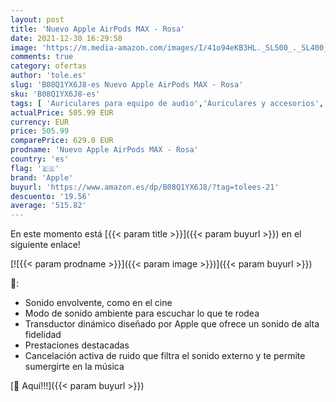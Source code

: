 ```yaml
---
layout: post
title: 'Nuevo Apple AirPods MAX - Rosa'
date: 2021-12-30 16:29:58
image: 'https://m.media-amazon.com/images/I/41o94eKB3HL._SL500_._SL400_.jpg'
comments: true
category: ofertas
author: 'tole.es'
slug: 'B08Q1YX6J8-es Nuevo Apple AirPods MAX - Rosa'
sku: 'B08Q1YX6J8-es'
tags: [ 'Auriculares para equipo de audio','Auriculares y accesorios','Electrónica','apple', ]
actualPrice: 505.99 EUR
currency: EUR
price: 505.99
comparePrice: 629.0 EUR
prodname: 'Nuevo Apple AirPods MAX - Rosa'
country: 'es'
flag: '🇪🇸'
brand: 'Apple'
buyurl: 'https://www.amazon.es/dp/B08Q1YX6J8/?tag=tolees-21'
descuento: '19.56'
average: '515.82'
---
```


En este momento está [{{< param title >}}]({{< param buyurl >}}) en el siguiente enlace!

[![{{< param prodname >}}]({{< param image >}})]({{< param buyurl >}})

🔎:

- Sonido envolvente, como en el cine
- Modo de sonido ambiente para escuchar lo que te rodea
- Transductor dinámico diseñado por Apple que ofrece un sonido de alta fidelidad
- Prestaciones destacadas
- Cancelación activa de ruido que filtra el sonido externo y te permite sumergirte en la música

[🛒 Aquí!!!]({{< param buyurl >}})

